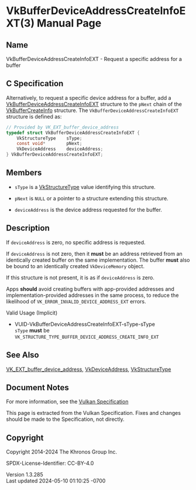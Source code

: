 # VkBufferDeviceAddressCreateInfoEXT(3) Manual Page

## Name

VkBufferDeviceAddressCreateInfoEXT - Request a specific address for a
buffer



## <a href="#_c_specification" class="anchor"></a>C Specification

Alternatively, to request a specific device address for a buffer, add a
[VkBufferDeviceAddressCreateInfoEXT](https://registry.khronos.org/vulkan/specs/1.3-extensions/man/html/VkBufferDeviceAddressCreateInfoEXT.html)
structure to the `pNext` chain of the
[VkBufferCreateInfo](https://registry.khronos.org/vulkan/specs/1.3-extensions/man/html/VkBufferCreateInfo.html) structure. The
`VkBufferDeviceAddressCreateInfoEXT` structure is defined as:

``` c
// Provided by VK_EXT_buffer_device_address
typedef struct VkBufferDeviceAddressCreateInfoEXT {
    VkStructureType    sType;
    const void*        pNext;
    VkDeviceAddress    deviceAddress;
} VkBufferDeviceAddressCreateInfoEXT;
```

## <a href="#_members" class="anchor"></a>Members

- `sType` is a [VkStructureType](https://registry.khronos.org/vulkan/specs/1.3-extensions/man/html/VkStructureType.html) value identifying
  this structure.

- `pNext` is `NULL` or a pointer to a structure extending this
  structure.

- `deviceAddress` is the device address requested for the buffer.

## <a href="#_description" class="anchor"></a>Description

If `deviceAddress` is zero, no specific address is requested.

If `deviceAddress` is not zero, then it **must** be an address retrieved
from an identically created buffer on the same implementation. The
buffer **must** also be bound to an identically created `VkDeviceMemory`
object.

If this structure is not present, it is as if `deviceAddress` is zero.

Apps **should** avoid creating buffers with app-provided addresses and
implementation-provided addresses in the same process, to reduce the
likelihood of `VK_ERROR_INVALID_DEVICE_ADDRESS_EXT` errors.

Valid Usage (Implicit)

- <a href="#VUID-VkBufferDeviceAddressCreateInfoEXT-sType-sType"
  id="VUID-VkBufferDeviceAddressCreateInfoEXT-sType-sType"></a>
  VUID-VkBufferDeviceAddressCreateInfoEXT-sType-sType  
  `sType` **must** be
  `VK_STRUCTURE_TYPE_BUFFER_DEVICE_ADDRESS_CREATE_INFO_EXT`

## <a href="#_see_also" class="anchor"></a>See Also

[VK_EXT_buffer_device_address](https://registry.khronos.org/vulkan/specs/1.3-extensions/man/html/VK_EXT_buffer_device_address.html),
[VkDeviceAddress](https://registry.khronos.org/vulkan/specs/1.3-extensions/man/html/VkDeviceAddress.html),
[VkStructureType](https://registry.khronos.org/vulkan/specs/1.3-extensions/man/html/VkStructureType.html)

## <a href="#_document_notes" class="anchor"></a>Document Notes

For more information, see the <a
href="https://registry.khronos.org/vulkan/specs/1.3-extensions/html/vkspec.html#VkBufferDeviceAddressCreateInfoEXT"
target="_blank" rel="noopener">Vulkan Specification</a>

This page is extracted from the Vulkan Specification. Fixes and changes
should be made to the Specification, not directly.

## <a href="#_copyright" class="anchor"></a>Copyright

Copyright 2014-2024 The Khronos Group Inc.

SPDX-License-Identifier: CC-BY-4.0

Version 1.3.285  
Last updated 2024-05-10 01:10:25 -0700
